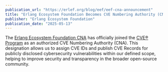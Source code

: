 ```yaml
---
publication_url: "https://erlef.org/blog/eef/eef-cna-announcement"
title: "Erlang Ecosystem Foundation Becomes CVE Numbering Authority (CNA) for the Hex and BEAM Ecosystem"
publisher: "Erlang Ecosystem Foundation"
publication_date: "2025-05-13"
---
```


The [Erlang Ecosystem Foundation CNA](https://cna.erlef.org/) has officially
joined the [CVE® Program](https://www.cve.org/) as an authorized
CVE Numbering Authority (CNA). This designation allows us to assign CVE IDs and
publish CVE Records for publicly disclosed cybersecurity vulnerabilities within
our defined scope, helping to improve security and transparency in the broader
open-source community.
